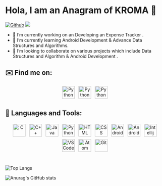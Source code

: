 

# Hola, I am an Anagram of KROMA 👋
[![Github](https://img.shields.io/github/followers/Omkar-Ghongade?label=Follow&style=social)](https://github.com/Omkar-Ghongade)  ![](https://visitor-badge.laobi.icu/badge?page_id=Omkar-Ghongade.Omkar-Ghongade) 




- 🔭 I’m currently working on an Developing an Expense Tracker .
- 🌱 I’m currently learning Android Development & Advance Data Structures and Algorithms.
- 👯 I’m looking to collaborate on various projects which include Data Structures and Algorithm & Android Development .



## ✉️ Find me on:
<p align="center">
 <a href="https://www.linkedin.com/in/omkar-ghongade-723247214/" target="_blank" rel="noopener noreferrer"> <img src="https://camo.githubusercontent.com/c8a9c5b414cd812ad6a97a46c29af67239ddaeae08c41724ff7d945fb4c047e5/68747470733a2f2f6564656e742e6769746875622e696f2f537570657254696e7949636f6e732f696d616765732f7376672f6c696e6b6564696e2e737667" alt="Python" height="40" style="vertical-align:top; margin:4px"></a> 
 <a href="mailto:
omkarsubhashghongade21@gmail.com"> <img src="https://camo.githubusercontent.com/4a3dd8d10a27c272fd04b2ce8ed1a130606f95ea6a76b5e19ce8b642faa18c27/68747470733a2f2f6564656e742e6769746875622e696f2f537570657254696e7949636f6e732f696d616765732f7376672f676d61696c2e737667" alt="Python" height="40" style="vertical-align:top; margin:4px"></a> 
 <a href="https://www.instagram.com/_.kroma._/" target="_blank" rel="noopener noreferrer"> <img src="https://camo.githubusercontent.com/c9dacf0f25a1489fdbc6c0d2b41cda58b77fa210a13a886d6f99e027adfbd358/68747470733a2f2f6564656e742e6769746875622e696f2f537570657254696e7949636f6e732f696d616765732f7376672f696e7374616772616d2e737667" alt="Python" height="40" style="vertical-align:top; margin:4px"></a>
</p>


## 🧰 Languages and Tools:
<p align="center">
<img src="https://github.com/yurijserrano/Github-Profile-Readme-Logos/blob/master/programming%20languages/c.svg" alt="C" height="40" style="vertical-align:top; margin:4px">
<img src="https://github.com/yurijserrano/Github-Profile-Readme-Logos/blob/master/programming%20languages/c%2B%2B.svg" alt="C++" height="40" style="vertical-align:top; margin:4px">
<img src="https://github.com/yurijserrano/Github-Profile-Readme-Logos/blob/master/programming%20languages/java.svg" alt="Java" height="40" style="vertical-align:top; margin:4px">
<img src="https://github.com/yurijserrano/Github-Profile-Readme-Logos/blob/master/programming%20languages/python.svg" alt="Python" height="40" style="vertical-align:top; margin:4px">
 <img src="https://github.com/yurijserrano/Github-Profile-Readme-Logos/blob/master/others/html.svg" alt="HTML" height="40" style="vertical-align:top; margin:4px">
 <img src="https://github.com/yurijserrano/Github-Profile-Readme-Logos/blob/master/others/css.svg" alt="CSS" height="40" style="vertical-align:top; margin:4px">
 <img src="https://github.com/yurijserrano/Github-Profile-Readme-Logos/blob/master/ides/android-studio.svg" alt="Android-Studio" height="40" style="vertical-align:top; margin:4px">
  <img src="https://github.com/yurijserrano/Github-Profile-Readme-Logos/blob/master/frameworks/android.svg" alt="Android" height="40" style="vertical-align:top; margin:4px">
 <img src="https://github.com/yurijserrano/Github-Profile-Readme-Logos/blob/master/ides/pycharm.svg" alt="Intellij" height="40" style="vertical-align:top; margin:4px">
 <img src="https://github.com/yurijserrano/Github-Profile-Readme-Logos/blob/master/text%20editors/vscode.svg" alt="VSCode" height="40" style="vertical-align:top; margin:4px">
 <img src="https://github.com/yurijserrano/Github-Profile-Readme-Logos/blob/master/text%20editors/atom.svg" alt="Atom" height="40" style="vertical-align:top; margin:4px">

 <img src="https://camo.githubusercontent.com/b079fe922f00c4b86f1b724fbc2e8141c468794ce8adbc9b7456e5e1ad09c622/68747470733a2f2f6564656e742e6769746875622e696f2f537570657254696e7949636f6e732f696d616765732f7376672f6769746875622e737667" alt="Git" height="40" style="vertical-align:top; margin:4px">
 
</p>

#

![Top Langs](https://github-readme-stats.vercel.app/api/top-langs/?username=Omkar-Ghongade&theme=tokyonight)

![Anurag's GitHub stats](https://github-readme-stats.vercel.app/api?username=Omkar-Ghongade&show_icons=true&theme=radical)







